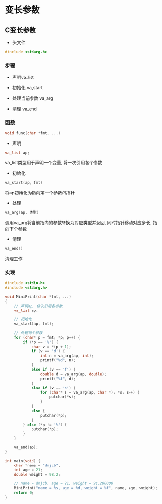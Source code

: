 <!--
 * @Brief        : 
 * @Author       : dmjcb
 * @Date         : 2022-10-26 19:55:27
 * @LastEditors  : dmjcb@outlook.com
 * @LastEditTime : 2024-09-28 22:20:26
-->

# 变长参数

## C变长参数

- 头文件

```c
#include <stdarg.h>
```

### 步骤

- 声明va_list

- 初始化 va_start

- 处理当前参数 va_arg

- 清理 va_end

### 函数

```c++
void func(char *fmt, ...)
```

- 声明

```c++
va_list ap;
```

va_list类型用于声明一个变量, 将一次引用各个参数

- 初始化

```c++
va_start(ap, fmt)
```

将ap初始化为指向第一个参数的指针

- 处理

```c++
va_arg(ap, 类型)
```

调用va_arg将当前指向的参数转换为对应类型并返回, 同时指针移动对应步长, 指向下个参数

- 清理

```c++
va_end()
```

清理工作

### 实现

```c++
#include <stdio.h>
#include <stdarg.h>

void MiniPrint(char *fmt, ...)
{
    // 声明ap, 依次引用各参数
    va_list ap;

    // 初始化
    va_start(ap, fmt);

    // 处理每个参数
    for (char* p = fmt; *p; p++) {
        if (*p == '%') {
            char v = *(p + 1);
            if (v == 'd') {
                int n = va_arg(ap, int);
                printf("%d", n);
            }
            else if (v == 'f') {
                double d = va_arg(ap, double);
                printf("%f", d);
            }
            else if (v == 's') {
                for (char* s = va_arg(ap, char *); *s; s++) {
                    putchar(*s);
                }
            }
            else {
                putchar(*p);
            }
        } else (*p != '%') {
            putchar(*p);
        } 
    }

    va_end(ap);
}

int main(void) {
    char *name = "dmjcb";
    int age = 21;
    double weight = 98.2;

    // name = dmjcb, age = 21, weight = 98.200000
    MiniPrint("name = %s, age = %d, weight = %f", name, age, weight);
    return 0;
}
```
